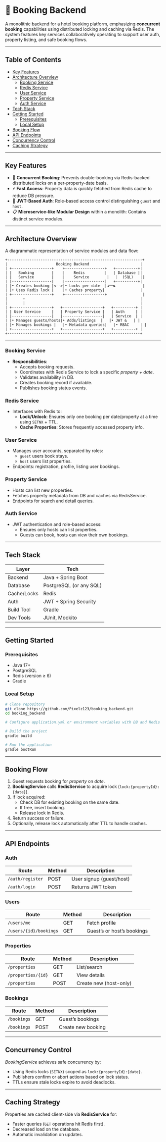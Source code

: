# 🏨 Booking Backend

A monolithic backend for a hotel booking platform, emphasizing **concurrent booking** capabilities using distributed locking and caching via Redis. The system features key services collaboratively operating to support user auth, property listing, and safe booking flows.

---

## Table of Contents

- [Key Features](#key-features)
- [Architecture Overview](#architecture-overview)
  - [Booking Service](#booking-service)
  - [Redis Service](#redis-service)
  - [User Service](#user-service)
  - [Property Service](#property-service)
  - [Auth Service](#auth-service)
- [Tech Stack](#tech-stack)
- [Getting Started](#getting-started)
  - [Prerequisites](#prerequisites)
  - [Local Setup](#local-setup)
- [Booking Flow](#booking-flow)
- [API Endpoints](#api-endpoints)
- [Concurrency Control](#concurrency-control)
- [Caching Strategy](#caching-strategy)

---

## Key Features

- 💏 **Concurrent Booking**: Prevents double-booking via Redis-backed distributed locks on a per-property-date basis.
- ⚡ **Fast Access**: Property data is quickly fetched from Redis cache to reduce DB pressure.
- 🔐 **JWT-Based Auth**: Role-based access control distinguishing `guest` and `host`.
- 📋 **Microservice-like Modular Design** within a monolith: Contains distinct service modules.

---

## Architecture Overview

A diagrammatic representation of service modules and data flow:

```
+-------------------------------------------------------------+
|                      Booking Backend                       |
| +------------------+    +------------------+   +----------+|
| |   Booking        |    |    Redis         |   | Database ||
| |   Service        |    |    Service        |   |  (SQL)   ||
| |------------------|    |------------------|   +----------+|
| |• Creates booking |<-->|• Locks per date  |◄──▶            |
| |• Uses Redis lock |    |• Caches property|                |
| +------------------+    +------------------+                |
|       ↑                                                    |
|       |                                                    |
| +------------------+   +------------------+   +----------+ |
| | User Service     |   | Property Service |   | Auth     | |
| |------------------|   |------------------|   | Service  | |
| |• Manages guests/hosts|• Adds/listings  |   |• JWT &   | |
| |• Manages bookings |   |• Metadata queries|   |• RBAC     | |
| +------------------+   +------------------+   +----------+ |
+------------------------------------------------------------+
```

---

### Booking Service

- **Responsibilities**:
  - Accepts booking requests.
  - Coordinates with Redis Service to lock a specific *property + date*.
  - Validates availability in DB.
  - Creates booking record if available.
  - Publishes booking status events.

### Redis Service

- Interfaces with Redis to:
  - **Lock/Unlock**: Ensures only one booking per date/property at a time using `SETNX` + TTL.
  - **Cache Properties**: Stores frequently accessed property info.

### User Service

- Manages user accounts, separated by roles:
  - `guest` users book stays.
  - `host` users list properties.
- Endpoints: registration, profile, listing user bookings.

### Property Service

- Hosts can list new properties.
- Fetches property metadata from DB and caches via RedisService.
- Endpoints for search and detail queries.

### Auth Service

- JWT authentication and role-based access:
  - Ensures only hosts can list properties.
  - Guests can book, hosts can view their own bookings.

---

## Tech Stack

| Layer       | Tech                    |
| ----------- | ----------------------- |
| Backend     | Java + Spring Boot      |
| Database    | PostgreSQL (or any SQL) |
| Cache/Locks | Redis                   |
| Auth        | JWT + Spring Security   |
| Build Tool  | Gradle                  |
| Dev Tools   | JUnit, Mockito          |

---

## Getting Started

### Prerequisites

- Java 17+
- PostgreSQL
- Redis (version ≥ 6)
- Gradle

### Local Setup

```bash
# Clone repository
git clone https://github.com/Pixelz123/booking_backend.git
cd booking_backend

# Configure application.yml or environment variables with DB and Redis settings

# Build the project
gradle build

# Run the application
gradle bootRun
```

---

## Booking Flow

1. Guest requests booking for *property* on *date*.
2. **BookingService** calls **RedisService** to acquire lock (`lock:{propertyId}:{date}`).
3. If lock acquired:
   - Check DB for existing booking on the same date.
   - If free, insert booking.
   - Release lock in Redis.
4. Return success or failure.
5. Optionally, release lock automatically after TTL to handle crashes.

---

## API Endpoints

### Auth

| Route            | Method | Description              |
| ---------------- | ------ | ------------------------ |
| `/auth/register` | POST   | User signup (guest/host) |
| `/auth/login`    | POST   | Returns JWT token        |

### Users

| Route                  | Method | Description                |
| ---------------------- | ------ | -------------------------- |
| `/users/me`            | GET    | Fetch profile              |
| `/users/{id}/bookings` | GET    | Guest’s or host’s bookings |

### Properties

| Route              | Method | Description            |
| ------------------ | ------ | ---------------------- |
| `/properties`      | GET    | List/search            |
| `/properties/{id}` | GET    | View details           |
| `/properties`      | POST   | Create new (host-only) |

### Bookings

| Route       | Method | Description        |
| ----------- | ------ | ------------------ |
| `/bookings` | GET    | Guest’s bookings   |
| `/bookings` | POST   | Create new booking |

---

## Concurrency Control

*BookingService* achieves safe concurrency by:

- Using Redis locks (`SETNX`) scoped as `lock:{propertyId}:{date}`.
- Publishers confirm or abort actions based on lock status.
- TTLs ensure stale locks expire to avoid deadlocks.

---

## Caching Strategy

Properties are cached client-side via **RedisService** for:

- Faster queries (`GET` operations hit Redis first).
- Decreased load on the database.
- Automatic invalidation on updates.


